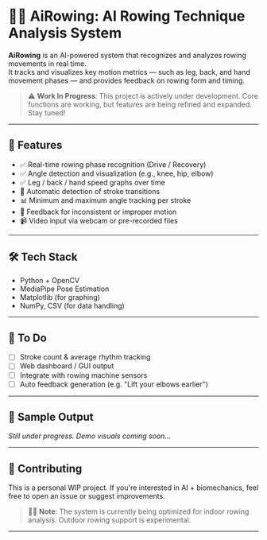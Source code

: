 # 🚣‍♀️ AiRowing: AI Rowing Technique Analysis System

**AiRowing** is an AI-powered system that recognizes and analyzes rowing movements in real time.  
It tracks and visualizes key motion metrics — such as leg, back, and hand movement phases — and provides feedback on rowing form and timing.

> ⚠️ **Work In Progress**: This project is actively under development. Core functions are working, but features are being refined and expanded. Stay tuned!

---

## 🧠 Features

- ✅ Real-time rowing phase recognition (Drive / Recovery)
- ✅ Angle detection and visualization (e.g., knee, hip, elbow)
- ✅ Leg / back / hand speed graphs over time
- 🔄 Automatic detection of stroke transitions
- 📊 Minimum and maximum angle tracking per stroke
- 🧪 Feedback for inconsistent or improper motion
- 📹 Video input via webcam or pre-recorded files

---

## 🛠️ Tech Stack

- Python + OpenCV
- MediaPipe Pose Estimation
- Matplotlib (for graphing)
- NumPy, CSV (for data handling)

---



## 🚧 To Do

- [ ] Stroke count & average rhythm tracking  
- [ ] Web dashboard / GUI output  
- [ ] Integrate with rowing machine sensors  
- [ ] Auto feedback generation (e.g. "Lift your elbows earlier")

---

## 📸 Sample Output

_Still under progress. Demo visuals coming soon..._

---

## 🤝 Contributing

This is a personal WIP project. If you're interested in AI + biomechanics, feel free to open an issue or suggest improvements.



> 👷‍♂️ **Note**: The system is currently being optimized for indoor rowing analysis. Outdoor rowing support is experimental.


---

